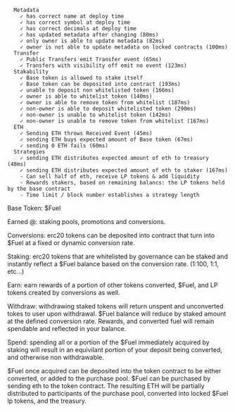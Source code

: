   ```Contract: Configurable ERC20
    Metadata
      ✓ has correct name at deploy time
      ✓ has correct symbol at deploy time
      ✓ has correct decimals at deploy time
      ✓ has updated metadata after changing (80ms)
      ✓ only owner is able to update metadata (82ms)
      ✓ owner is not able to update metadata on locked contracts (100ms)
    Transfer
      ✓ Public Transfers emit Transfer event (65ms)
      ✓ Transfers with visibility off emit no event (123ms)
    Stakability
      ✓ Base token is allowed to stake itself
      ✓ Base token can be deposited into contract (193ms)
      ✓ unable to deposit non whitelisted token (166ms)
      ✓ owner is able to whitelist token (140ms)
      ✓ owner is able to remove token from whitelist (187ms)
      ✓ non-owner is able to deposit whitelisted token (290ms)
      ✓ non-owner is unable to whitelist token (142ms)
      ✓ non-owner is unable to remove token from whitelist (167ms)
    ETH
      ✓ Sending ETH throws Received Event (45ms)
      ✓ sending ETH buys expected amount of Base token (67ms)
      ✓ sending 0 ETH fails (60ms)
    Strategies
      ✓ sending ETH distributes expected amount of eth to treasury (48ms)
      ✓ sending ETH distributes expected amount of eth to staker (167ms)
      - Can sell half of eth, receive LP tokens & add liquidity
      - Rewards stakers, based on remaining balancs: the LP tokens held by the base contract
      - Time limit / block number establishes a strategy length

```

Base Token: $Fuel

Earned @: staking pools, promotions and conversions.

Conversions: erc20 tokens can be deposited into contract that turn into $Fuel at a fixed or dynamic conversion rate.

Staking: erc20 tokens that are whitelisted by governance can be staked and instantly reflect a $Fuel balance based on the conversion rate. (1:100, 1:1, etc...)
  
  Earn: earn rewards of a portion of other tokens converted, $Fuel, and LP tokens created by conversions as well.  

  Withdraw: withdrawing staked tokens will return unspent and unconverted tokes to user upon withdrawal. $Fuel balance will reduce by staked amount at the defined conversion rate. Rewards, and converted fuel will remain spendable and reflected in your balance. 

  Spend: spending all or a portion of the $Fuel immediately acquired by staking will result in an equivilant portion of your deposit being converted, and otherwise non withdrawable. 

$Fuel once acquired can be deposited into the token contract to be either converted, or added to the purchase pool. $Fuel can be purchased by sending eth to the token contract. The resulting ETH will be partially distributed to participants of the purchase pool, converted into locked $Fuel lp tokens, and the treasury. 
